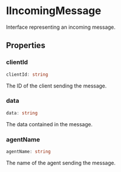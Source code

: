# IIncomingMessage

Interface representing an incoming message.

## Properties

### clientId

```ts
clientId: string
```

The ID of the client sending the message.

### data

```ts
data: string
```

The data contained in the message.

### agentName

```ts
agentName: string
```

The name of the agent sending the message.
